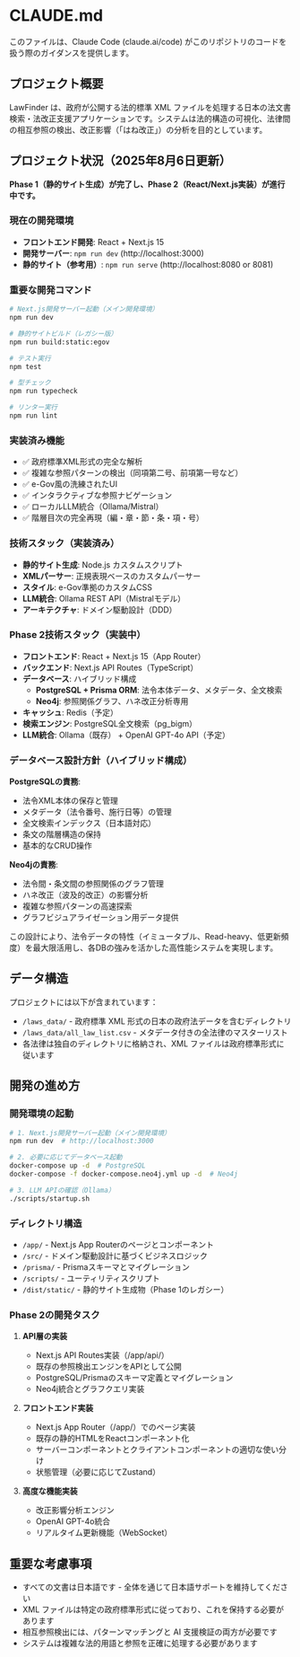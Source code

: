 # CLAUDE.md

このファイルは、Claude Code (claude.ai/code) がこのリポジトリのコードを扱う際のガイダンスを提供します。

## プロジェクト概要

LawFinder は、政府が公開する法的標準 XML ファイルを処理する日本の法文書検索・法改正支援アプリケーションです。システムは法的構造の可視化、法律間の相互参照の検出、改正影響（「はね改正」）の分析を目的としています。

## プロジェクト状況（2025年8月6日更新）

**Phase 1（静的サイト生成）が完了し、Phase 2（React/Next.js実装）が進行中です。**

### 現在の開発環境
- **フロントエンド開発**: React + Next.js 15
- **開発サーバー**: `npm run dev` (http://localhost:3000)
- **静的サイト（参考用）**: `npm run serve` (http://localhost:8080 or 8081)

### 重要な開発コマンド
```bash
# Next.js開発サーバー起動（メイン開発環境）
npm run dev

# 静的サイトビルド（レガシー版）
npm run build:static:egov

# テスト実行
npm test

# 型チェック
npm run typecheck

# リンター実行
npm run lint
```

### 実装済み機能
- ✅ 政府標準XML形式の完全な解析
- ✅ 複雑な参照パターンの検出（同項第二号、前項第一号など）
- ✅ e-Gov風の洗練されたUI
- ✅ インタラクティブな参照ナビゲーション
- ✅ ローカルLLM統合（Ollama/Mistral）
- ✅ 階層目次の完全再現（編・章・節・条・項・号）

### 技術スタック（実装済み）
- **静的サイト生成**: Node.js カスタムスクリプト
- **XMLパーサー**: 正規表現ベースのカスタムパーサー
- **スタイル**: e-Gov準拠のカスタムCSS
- **LLM統合**: Ollama REST API（Mistralモデル）
- **アーキテクチャ**: ドメイン駆動設計（DDD）

### Phase 2技術スタック（実装中）
- **フロントエンド**: React + Next.js 15（App Router）
- **バックエンド**: Next.js API Routes（TypeScript）
- **データベース**: ハイブリッド構成
  - **PostgreSQL + Prisma ORM**: 法令本体データ、メタデータ、全文検索
  - **Neo4j**: 参照関係グラフ、ハネ改正分析専用
- **キャッシュ**: Redis（予定）
- **検索エンジン**: PostgreSQL全文検索（pg_bigm）
- **LLM統合**: Ollama（既存） + OpenAI GPT-4o API（予定）

### データベース設計方針（ハイブリッド構成）

**PostgreSQLの責務**:
- 法令XML本体の保存と管理
- メタデータ（法令番号、施行日等）の管理
- 全文検索インデックス（日本語対応）
- 条文の階層構造の保持
- 基本的なCRUD操作

**Neo4jの責務**:
- 法令間・条文間の参照関係のグラフ管理
- ハネ改正（波及的改正）の影響分析
- 複雑な参照パターンの高速探索
- グラフビジュアライゼーション用データ提供

この設計により、法令データの特性（イミュータブル、Read-heavy、低更新頻度）を最大限活用し、各DBの強みを活かした高性能システムを実現します。

## データ構造

プロジェクトには以下が含まれています：

- `/laws_data/` - 政府標準 XML 形式の日本の政府法データを含むディレクトリ
- `/laws_data/all_law_list.csv` - メタデータ付きの全法律のマスターリスト
- 各法律は独自のディレクトリに格納され、XML ファイルは政府標準形式に従います

## 開発の進め方

### 開発環境の起動

```bash
# 1. Next.js開発サーバー起動（メイン開発環境）
npm run dev  # http://localhost:3000

# 2. 必要に応じてデータベース起動
docker-compose up -d  # PostgreSQL
docker-compose -f docker-compose.neo4j.yml up -d  # Neo4j

# 3. LLM APIの確認（Ollama）
./scripts/startup.sh
```

### ディレクトリ構造
- `/app/` - Next.js App Routerのページとコンポーネント
- `/src/` - ドメイン駆動設計に基づくビジネスロジック
- `/prisma/` - Prismaスキーマとマイグレーション
- `/scripts/` - ユーティリティスクリプト
- `/dist/static/` - 静的サイト生成物（Phase 1のレガシー）

### Phase 2の開発タスク

1. **API層の実装**
   - Next.js API Routes実装（/app/api/）
   - 既存の参照検出エンジンをAPIとして公開
   - PostgreSQL/Prismaのスキーマ定義とマイグレーション
   - Neo4j統合とグラフクエリ実装

2. **フロントエンド実装**
   - Next.js App Router（/app/）でのページ実装
   - 既存の静的HTMLをReactコンポーネント化
   - サーバーコンポーネントとクライアントコンポーネントの適切な使い分け
   - 状態管理（必要に応じてZustand）

3. **高度な機能実装**
   - 改正影響分析エンジン
   - OpenAI GPT-4o統合
   - リアルタイム更新機能（WebSocket）

## 重要な考慮事項

- すべての文書は日本語です - 全体を通じて日本語サポートを維持してください
- XML ファイルは特定の政府標準形式に従っており、これを保持する必要があります
- 相互参照検出には、パターンマッチングと AI 支援検証の両方が必要です
- システムは複雑な法的用語と参照を正確に処理する必要があります
